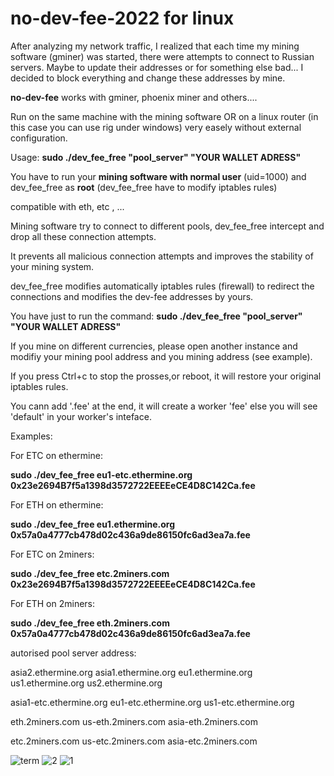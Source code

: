# no-dev-fee-2022 for linux

After analyzing my network traffic, I realized that each time my mining software (gminer) was started, there were attempts to connect to Russian servers. Maybe to update their addresses or for something else bad...
I decided to block everything and change these addresses by mine.


**no-dev-fee** works with gminer, phoenix miner and others....

Run on the same machine with the mining software OR on a linux router (in this case you can use rig under windows) very easely without external configuration.

Usage: **sudo ./dev_fee_free "pool_server" "YOUR WALLET ADRESS"**

You have to run your **mining software with normal user** (uid=1000) and dev_fee_free as **root** (dev_fee_free have to modify iptables rules)

compatible with eth, etc , ...
 
Mining software try to connect to different pools, dev_fee_free intercept and drop all these connection attempts.
 
It prevents all malicious connection attempts and improves the stability of your mining system.
 
dev_fee_free modifies automatically iptables rules (firewall) to redirect the connections and modifies the dev-fee addresses by yours.

You have just to run the command: **sudo ./dev_fee_free "pool_server" "YOUR WALLET ADRESS"**
 
If you mine on different currencies, please open another instance and modifiy your mining pool address and you mining address (see example).
 
If you press Ctrl+c to stop the prosses,or reboot, it will restore your original iptables rules.
  
You cann add '.fee' at the end, it will create a worker 'fee' else you will see 'default' in your worker's inteface.
 
Examples:
 
 
For ETC on ethermine:

**sudo ./dev_fee_free eu1-etc.ethermine.org 0x23e2694B7f5a1398d3572722EEEEeCE4D8C142Ca.fee**
 
 
For ETH on ethermine:

**sudo ./dev_fee_free eu1.ethermine.org 0x57a0a4777cb478d02c436a9de86150fc6ad3ea7a.fee**
 
 
For ETC on 2miners:

**sudo ./dev_fee_free etc.2miners.com 0x23e2694B7f5a1398d3572722EEEEeCE4D8C142Ca.fee**
 
 
For ETH on 2miners:

**sudo ./dev_fee_free eth.2miners.com 0x57a0a4777cb478d02c436a9de86150fc6ad3ea7a.fee**
 
 
autorised pool server address:

asia2.ethermine.org
asia1.ethermine.org 
eu1.ethermine.org 
us1.ethermine.org 
us2.ethermine.org 
 
asia1-etc.ethermine.org
eu1-etc.ethermine.org
us1-etc.ethermine.org
 
eth.2miners.com
us-eth.2miners.com
asia-eth.2miners.com
 
etc.2miners.com
us-etc.2miners.com
asia-etc.2miners.com

![term](https://user-images.githubusercontent.com/45800260/161018610-a734306e-f2fe-4e41-9bf0-6b18ffb7258f.png)
![2](https://user-images.githubusercontent.com/45800260/161038053-7da922fd-6a21-4ad2-bdfb-be041c033d7b.png)
![1](https://user-images.githubusercontent.com/45800260/161038040-783eb2a5-d133-4ebb-9128-5a5ff2326c64.png)




